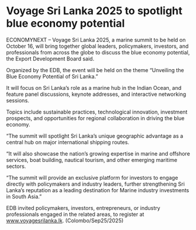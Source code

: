 # Voyage Sri Lanka 2025 to spotlight blue economy potential

ECONOMYNEXT – Voyage Sri Lanka 2025, a marine summit to be held on October 16, will bring together global leaders, policymakers, investors, and professionals from across the globe to discuss the blue economy potential, the Export Development Board said.

Organized by the EDB, the event will be held on the theme “Unveiling the Blue Economy Potential of Sri Lanka.”

It will focus on Sri Lanka’s role as a marine hub in the Indian Ocean, and feature panel discussions, keynote addresses, and interactive networking sessions.

Topics include sustainable practices, technological innovation, investment prospects, and opportunities for regional collaboration in driving the blue economy.

“The summit will spotlight Sri Lanka’s unique geographic advantage as a central hub on major international shipping routes.

“It will also showcase the nation’s growing expertise in marine and offshore services, boat building, nautical tourism, and other emerging maritime sectors.

“The summit will provide an exclusive platform for investors to engage directly with policymakers and industry leaders, further strengthening Sri Lanka’s reputation as a leading destination for Marine industry investments in South Asia.”

EDB invited policymakers, investors, entrepreneurs, or industry professionals engaged in the related areas, to register at www.voyagesrilanka.lk. (Colombo/Sep25/2025)